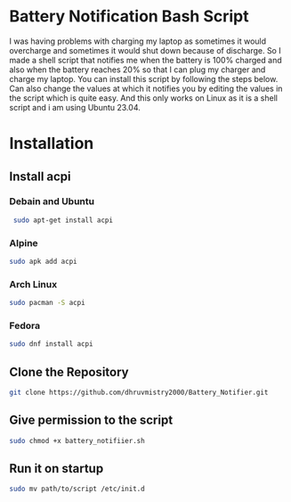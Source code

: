 
# Battery Notification Bash Script

I was having problems with charging my laptop as sometimes it would overcharge and sometimes it would shut down because of discharge. So I made a shell script that notifies me when the battery is 100% charged and also when the battery reaches 20% so that I can plug my charger and charge my laptop. You can install this script by following the steps below. Can also change the values at which it notifies you by editing the values in the script which is quite easy. And this only works on Linux as it is a shell script and i am using Ubuntu 23.04.







# Installation

## Install acpi


### Debain and Ubuntu
```bash
 sudo apt-get install acpi
```

### Alpine 
```bash
sudo apk add acpi
```
### Arch Linux

```bash
sudo pacman -S acpi
```
### Fedora

```bash
sudo dnf install acpi
```

## Clone the Repository

```bash
git clone https://github.com/dhruvmistry2000/Battery_Notifier.git
```

## Give permission to the script

```bash
sudo chmod +x battery_notifiier.sh
```

## Run it on startup

```bash
sudo mv path/to/script /etc/init.d
```
